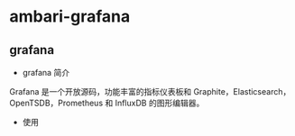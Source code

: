 # ambari-grafana

## grafana

- grafana 简介

Grafana 是一个开放源码，功能丰富的指标仪表板和 Graphite，Elasticsearch，OpenTSDB，Prometheus 和 InfluxDB 的图形编辑器。




- 使用









